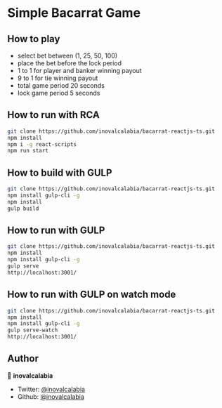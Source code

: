 # Simple Bacarrat Game

## How to play
- select bet between (1, 25, 50, 100)
- place the bet before the lock period
- 1 to 1 for player and banker winning payout
- 9 to 1 for tie winning payout
- total game period 20 seconds
- lock game period 5 seconds


## How to run with RCA

```sh
git clone https://github.com/inovalcalabia/bacarrat-reactjs-ts.git
npm install
npm i -g react-scripts
npm run start 
```


## How to build with GULP

```sh
git clone https://github.com/inovalcalabia/bacarrat-reactjs-ts.git
npm install gulp-cli -g
npm install
gulp build
```

## How to run with GULP

```sh
git clone https://github.com/inovalcalabia/bacarrat-reactjs-ts.git
npm install
npm install gulp-cli -g
gulp serve
http://localhost:3001/
```

## How to run with GULP on watch mode

```sh
git clone https://github.com/inovalcalabia/bacarrat-reactjs-ts.git
npm install
npm install gulp-cli -g
gulp serve-watch
http://localhost:3001/
```

## Author

👤 **inovalcalabia**

* Twitter: [@inovalcalabia](https://twitter.com/inovalcalabia)
* Github: [@inovalcalabia](https://github.com/inovalcalabia)
